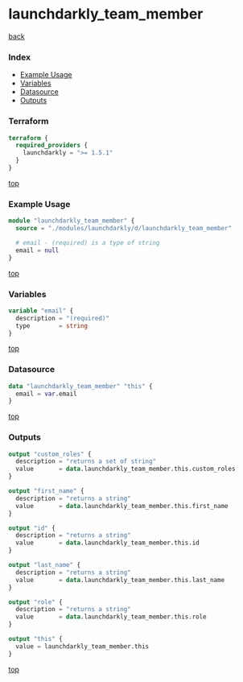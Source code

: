 # launchdarkly_team_member

[back](../launchdarkly.md)

### Index

- [Example Usage](#example-usage)
- [Variables](#variables)
- [Datasource](#datasource)
- [Outputs](#outputs)

### Terraform

```terraform
terraform {
  required_providers {
    launchdarkly = ">= 1.5.1"
  }
}
```

[top](#index)

### Example Usage

```terraform
module "launchdarkly_team_member" {
  source = "./modules/launchdarkly/d/launchdarkly_team_member"

  # email - (required) is a type of string
  email = null
}
```

[top](#index)

### Variables

```terraform
variable "email" {
  description = "(required)"
  type        = string
}
```

[top](#index)

### Datasource

```terraform
data "launchdarkly_team_member" "this" {
  email = var.email
}
```

[top](#index)

### Outputs

```terraform
output "custom_roles" {
  description = "returns a set of string"
  value       = data.launchdarkly_team_member.this.custom_roles
}

output "first_name" {
  description = "returns a string"
  value       = data.launchdarkly_team_member.this.first_name
}

output "id" {
  description = "returns a string"
  value       = data.launchdarkly_team_member.this.id
}

output "last_name" {
  description = "returns a string"
  value       = data.launchdarkly_team_member.this.last_name
}

output "role" {
  description = "returns a string"
  value       = data.launchdarkly_team_member.this.role
}

output "this" {
  value = launchdarkly_team_member.this
}
```

[top](#index)